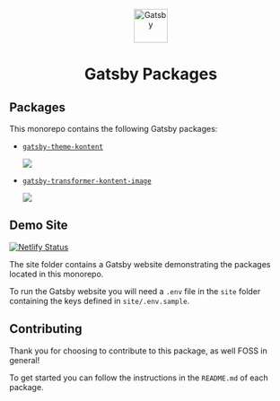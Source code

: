 <p align="center">
  <a href="https://www.gatsbyjs.org">
    <img alt="Gatsby" src="https://www.gatsbyjs.org/monogram.svg" width="60" />
  </a>
</p>
<h1 align="center">
  Gatsby Packages
</h1>

## Packages

This monorepo contains the following Gatsby packages:

<ul>
  <li>
    <p>
      <a href="https://github.com/rshackleton/gatsby-packages/tree/master/packages/gatsby-theme-kontent#readme">
        <code>gatsby-theme-kontent</code>
      </a>
    </p>
    <a href="https://www.npmjs.com/package/@rshackleton/gatsby-theme-kontent">
      <img src="https://badge.fury.io/js/%40rshackleton%2Fgatsby-theme-kontent.svg" />
    </a>
  </li>

  <li>
    <p>
      <a href="https://github.com/rshackleton/gatsby-packages/tree/master/packages/gatsby-transformer-kontent-image#readme">
        <code>gatsby-transformer-kontent-image</code>
      </a>
    </p>
    <a href="https://www.npmjs.com/package/@rshackleton/gatsby-transformer-kontent-image">
      <img src="https://badge.fury.io/js/%40rshackleton%2Fgatsby-transformer-kontent-image.svg" />
    </a>
  </li>
</ul>

## Demo Site

[![Netlify Status](https://api.netlify.com/api/v1/badges/ee8770de-1d01-4f7b-9226-c9a0fdebb9ac/deploy-status)](https://app.netlify.com/sites/gatsby-packages/deploys)

The site folder contains a Gatsby website demonstrating the packages located in this monorepo.

To run the Gatsby website you will need a `.env` file in the `site` folder containing the keys defined in `site/.env.sample`.

## Contributing

Thank you for choosing to contribute to this package, as well FOSS in general!

To get started you can follow the instructions in the `README.md` of each package.
